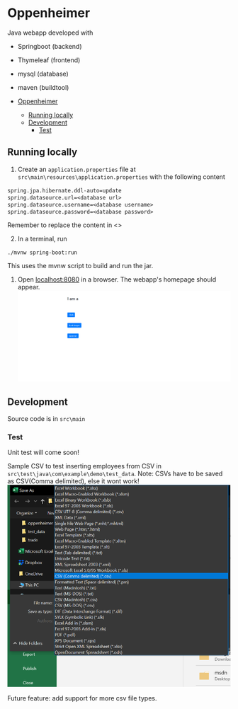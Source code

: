 # Oppenheimer

Java webapp developed with
- Springboot (backend)
- Thymeleaf (frontend)
- mysql (database)
- maven (buildtool)

- [Oppenheimer](#oppenheimer)
  - [Running locally](#running-locally)
  - [Development](#development)
    - [Test](#test)

## Running locally

1. Create an `application.properties` file at `src\main\resources\application.properties` with the following content

```
spring.jpa.hibernate.ddl-auto=update
spring.datasource.url=<database url>
spring.datasource.username=<database username>
spring.datasource.password=<database password>
```
Remember to replace the content in <>

2. In a terminal, run
```
./mvnw spring-boot:run
```
This uses the mvnw script to build and run the jar.

1. Open [localhost:8080](http://localhost:8080/) in a browser. The webapp's homepage should appear.
![alt text](/doc_img/homescreen.PNG)

## Development

Source code is in `src\main`

### Test
Unit test will come soon!

Sample CSV to test inserting employees from CSV in `src\test\java\com\example\demo\test_data`. Note: CSVs have to be saved as CSV(Comma delimited), else it wont work!
![alt text](/doc_img/csv.PNG)

Future feature: add support for more csv file types.